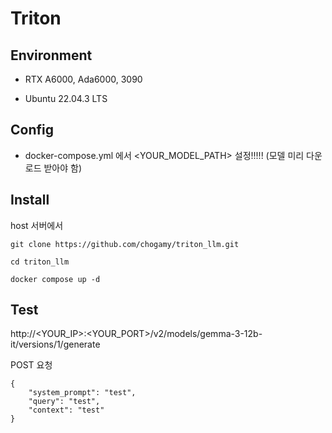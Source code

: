 # Triton

## Environment

- RTX A6000, Ada6000, 3090

- Ubuntu 22.04.3 LTS

## Config

- docker-compose.yml 에서 <YOUR_MODEL_PATH> 설정!!!!! (모델 미리 다운로드 받아야 함)

## Install

host 서버에서

```
git clone https://github.com/chogamy/triton_llm.git

cd triton_llm

docker compose up -d
```

## Test

http://<YOUR_IP>:<YOUR_PORT>/v2/models/gemma-3-12b-it/versions/1/generate

POST 요청

```
{
    "system_prompt": "test",
    "query": "test",
    "context": "test"
}
```